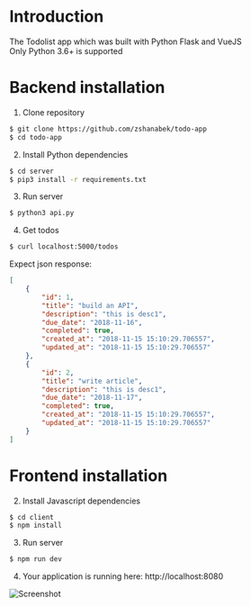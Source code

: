 # Introduction
The Todolist app which was built with Python Flask and VueJS  
Only Python 3.6+ is supported
# Backend installation

1. Clone repository
```bash
$ git clone https://github.com/zshanabek/todo-app
$ cd todo-app
```
2. Install Python dependencies
```bash
$ cd server
$ pip3 install -r requirements.txt
```
3. Run server
```bash
$ python3 api.py
```
4. Get todos
```bash
$ curl localhost:5000/todos
```
Expect json response:
```json
[
    {
        "id": 1,
        "title": "build an API",
        "description": "this is desc1",
        "due_date": "2018-11-16",
        "completed": true,
        "created_at": "2018-11-15 15:10:29.706557",
        "updated_at": "2018-11-15 15:10:29.706557"
    },
    {
        "id": 2,
        "title": "write article",
        "description": "this is desc1",
        "due_date": "2018-11-17",
        "completed": true,
        "created_at": "2018-11-15 15:10:29.706557",
        "updated_at": "2018-11-15 15:10:29.706557"
    }
]

```
# Frontend installation

2. Install Javascript dependencies
```bash
$ cd client
$ npm install
```
3. Run server
```bash
$ npm run dev
```
4. Your application is running here: http://localhost:8080

![Screenshot](screenshot.png)